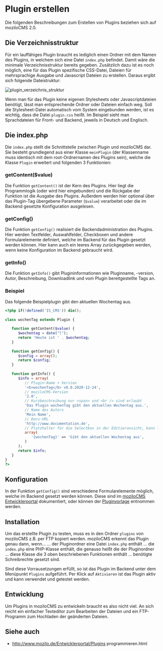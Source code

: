 # Plugin erstellen

Die folgenden Beschreibungen zum Erstellen von Plugins beziehen sich auf moziloCMS 2.0.

## Die Verzeichnisstruktur

Für ein lauffähiges Plugin braucht es lediglich einen Ordner mit dem Namen des Plugins, in welchem sich eine Datei `index.php` befindet. Damit wäre die minimale Verzeichnisstruktur bereits gegeben. Zusätzlich dazu ist es noch möglich, eine für das Plugin spezifische CSS-Datei, Dateien für mehrsprachige Ausgabe und Javascript Dateien zu erstellen. Daraus ergibt sich folgende Dateistruktur:

![plugin_verzeichnis_struktur](https://cloud.githubusercontent.com/assets/5441654/24345632/563532e8-12d1-11e7-9bc4-5adcf118fe01.jpg)

Wenn man für das Plugin keine eigenen Stylesheets oder Javascriptdateien benötigt, lässt man entsprechende Ordner oder Dateien einfach weg. Soll die Stylesheet-Datei automatisch vom System eingebunden werden, ist es wichtig, dass die Datei `plugin.css` heißt. Im Beispiel sieht man Sprachdateien für Front- und Backend, jeweils in Deutsch und Englisch.

## Die index.php

Die `index.php` stellt die Schnittstelle zwischen Plugin und moziloCMS dar. Sie besteht grundlegend aus einer Klasse `meinPlugin` (der Klassenname muss identisch mit dem root-Ordnernamen des Plugins sein), welche die Klasse `Plugin` erweitert und folgenden 3 Funktionien:

### getContent($value)
Die Funktion `getContent()` ist der Kern des Plugins. Hier liegt die Programmlogik (oder wird hier eingebunden) und die Rückgabe der Funktion ist die Ausgabe des Plugins. Außerdem werden hier optional über das Plugin-Tag übergebene Parameter (`$value`) verarbeitet oder die im Backend gesetzte Konfiguration ausgelesen.

### getConfig()
Die Funktion `getConfig()` realisiert die Backendadministration des Plugins. Hier werden Textfelder, Auswahlfelder, Checkboxen und andere Formularelemente definiert, welche im Backend für das Plugin gesetzt werden können. Hier kann auch ein leeres Array zurückgegeben werden, wenn keine Konfiguration im Backend gebraucht wird.

### getInfo()
Die Funktion `getInfo()` gibt Plugininformationen wie Pluginname, -version, Autor, Beschreibung, Downloadlink und vom Plugin bereitgestellte Tags an.

### Beispiel
Das folgende Beispielplugin gibt den aktuellen Wochentag aus.

```php
<?php if(!defined('IS_CMS')) die();
 
class wochenTag extends Plugin {
 
   function getContent($value) {
      $wochentag = date("l");
      return 'Heute ist ' . $wochentag;
   }
 
   function getConfig() {
      $config = array();
      return $config; 
   }
 
   function getInfo() {
      $info = array(
         // Plugin-Name + Version
         '<b>wochenTag</b> v0.0.2020-12-24',
         // moziloCMS-Version
         '2.0',
         // Kurzbeschreibung nur <span> und <br /> sind erlaubt
         'Das Plugin wochenTag gibt den aktuellen Wochentag aus.', 
         // Name des Autors
         'Mein Name',
         // Docu-URL
         'http://www.documentation.de',
         // Platzhalter für die Selectbox in der Editieransicht, kann leer sein
         array(
            '{wochenTag}' => 'Gibt den aktuellen Wochentag aus',
         )
      );
      return $info;
   }
}
?>
```

## Konfiguration

In der Funktion `getConfig()` sind verschiedene Formularelemente möglich, welche im Backend gesetzt werden können. Diese sind im [moziloCMS Entwicklerportal](http://www.mozilo.de/Entwicklerportal/Plugins%20programmieren/Details.html) dokumentiert, oder können der [Pluginvorlage](pluginvorlage.md) entnommen werden.

## Installation

Um das erstellte Plugin zu testen, muss es in den Ordner `plugins` von moziloCMS z.B. per FTP kopiert werden. moziloCMS erkennt das Plugin genau dann, wenn...
... der Pluginordner eine Datei `index.php` enthält
... die `index.php` eine PHP-Klasse enthält, die genauso heißt die der Pluginordner
... diese Klasse die 3 oben beschriebenen Funktionen enthält
... benötigte Schreibrechte gesetzt sind.

Sind diese Vorrausetzungen erfüllt, so ist das Plugin im Backend unter dem Menüpunkt `Plugins` aufgeführt. Per Klick auf `Aktivieren` ist das Plugin aktiv und kann verwendet und getestet werden.

## Entwicklung

Um Plugins in moziloCMS zu entwickeln braucht es also nicht viel. An sich reicht ein einfacher Texteditor zum Bearbeiten der Dateien und ein FTP-Programm zum Hochladen der geänderten Dateien.

## Siehe auch

- http://www.mozilo.de/Entwicklerportal/Plugins programmieren.html
